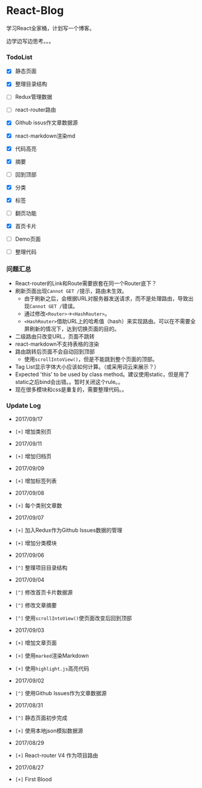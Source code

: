 # React-Blog

学习React全家桶，计划写一个博客。

边学边写边思考。。。


### TodoList

* [x] 静态页面
* [x] 整理目录结构
* [ ] Redux管理数据
* [ ] react-router路由
* [x] Github issus作文章数据源
* [x] react-markdown渲染md
* [x] 代码高亮
* [x] 摘要
* [ ] 回到顶部
* [x] 分类
* [x] 标签
* [ ] 翻页功能
* [x] 首页卡片
* [ ] Demo页面
* [ ] 整理代码


### 问题汇总

- React-router的Link和Route需要嵌套在同一个Router底下？
- 刷新页面出现`Cannot GET /`提示，路由未生效。
   - 由于刷新之后，会根据URL对服务器发送请求，而不是处理路由，导致出现`Cannot GET /`错误。
   - 通过修改`<Router>`→`<HashRouter>`。
   - `<HashRouter>`借助URL上的哈希值（hash）来实现路由。可以在不需要全屏刷新的情况下，达到切换页面的目的。
- 二级路由只改变URL，页面不跳转
- react-markdown不支持表格的渲染
- 路由跳转后页面不会自动回到顶部
   - 使用`scrollIntoView()`，但是不能跳到整个页面的顶部。
- Tag List显示字体大小应该如何计算。（或采用词云来展示？）
- Expected 'this' to be used by class method。建议使用static，但是用了static之后bind会出错。。暂时关闭这个rule。。
- 现在很多模块和css是重复的，需要整理代码。。

### Update Log

- 2017/09/17

 - `[+]` 增加类别页

- 2017/09/11

 - `[+]` 增加归档页
 
- 2017/09/09

 - `[+]` 增加标签列表

- 2017/09/08

 - `[+]` 每个类别文章数

- 2017/09/07

 - `[+]` 加入Redux作为Github Issues数据的管理
 - `[+]` 增加分类模块

- 2017/09/06

 - `[^]` 整理项目目录结构

- 2017/09/04

 - `[^]` 修改首页卡片数据源
 - `[^]` 修改文章摘要
 - `[^]` 使用`scrollIntoView()`使页面改变后回到顶部

- 2017/09/03

 - `[+]` 增加文章页面
 - `[+]` 使用`marked`渲染Markdown
 - `[+]` 使用`highlight.js`高亮代码

- 2017/09/02

 - `[^]` 使用Github Issues作为文章数据源

- 2017/08/31

 - `[^]` 静态页面初步完成
 - `[+]` 使用本地json模拟数据源

- 2017/08/29

 - `[+]` React-router V4 作为项目路由

- 2017/08/27

 - `[+]` First Blood
